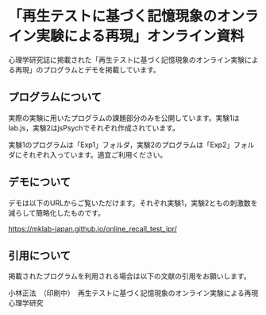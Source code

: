 # 「再生テストに基づく記憶現象のオンライン実験による再現」オンライン資料
心理学研究誌に掲載された「再生テストに基づく記憶現象のオンライン実験による再現」のプログラムとデモを掲載しています。

## プログラムについて
実際の実験に用いたプログラムの課題部分のみを公開しています。実験1はlab.js，実験2はjsPsychでそれぞれ作成されています。


実験1のプログラムは「Exp1」フォルダ，実験2のプログラムは「Exp2」フォルダにそれぞれ入っています。適宜ご利用ください。

## デモについて
デモは以下のURLからご覧いただけます。それぞれ実験1，実験2ともの刺激数を減らして簡略化したものです。


https://mklab-japan.github.io/online_recall_test_jpr/

## 引用について
掲載されたプログラムを利用される場合は以下の文献の引用をお願いします。


小林正法　（印刷中）　再生テストに基づく記憶現象のオンライン実験による再現 心理学研究


<!--この論文の著者最終稿は以下のページに掲載されています。--!>
